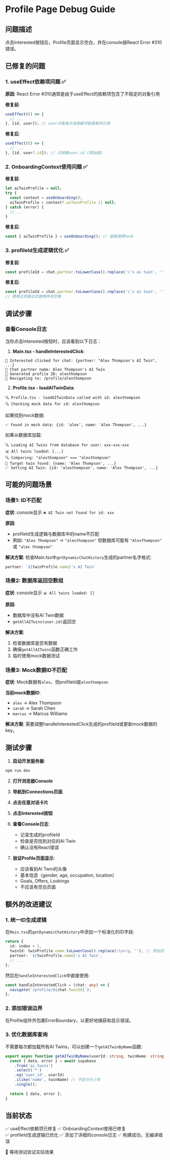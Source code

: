 # Profile Page Debug Guide

## 问题描述
点击Interested按钮后，Profile页面显示空白，并在console报React Error #310错误。

## 已修复的问题

### 1. **useEffect依赖项问题** ✅
**原因**: React Error #310通常是由于useEffect的依赖项包含了不稳定的对象引用

**修复前**:
```typescript
useEffect(() => {
  // ...
}, [id, user]); // user对象每次渲染都可能是新的引用
```

**修复后**:
```typescript
useEffect(() => {
  // ...
}, [id, user?.id]); // 只依赖user.id (原始值)
```

### 2. **OnboardingContext使用问题** ✅
**修复前**:
```typescript
let aiTwinProfile = null;
try {
  const context = useOnboarding();
  aiTwinProfile = context?.aiTwinProfile || null;
} catch (error) {
  // ...
}
```

**修复后**:
```typescript
const { aiTwinProfile } = useOnboarding(); // 直接调用hook
```

### 3. **profileId生成逻辑优化** ✅
**修复前**:
```typescript
const profileId = chat.partner.toLowerCase().replace('\'s ai twin', '').replace(' ', '');
```

**修复后**:
```typescript
const profileId = chat.partner.toLowerCase().replace('\'s ai twin', '').replace(/\s+/g, '');
// 使用正则表达式替换所有空格
```

## 调试步骤

### 查看Console日志

当你点击Interested按钮时，应该看到以下日志：

1. **Main.tsx - handleInterestedClick**:
```
🔗 Interested clicked for chat: {partner: "Alex Thompson's AI Twin", ...}
🔗 Chat partner name: Alex Thompson's AI Twin
🔗 Generated profile ID: alexthompson
🔗 Navigating to: /profile/alexthompson
```

2. **Profile.tsx - loadAITwinData**:
```
🔍 Profile.tsx - loadAITwinData called with id: alexthompson
🔍 Checking mock data for id: alexthompson
```

如果找到mock数据:
```
✅ Found in mock data: {id: 'alex', name: 'Alex Thompson', ...}
```

如果从数据库加载:
```
🔍 Loading AI Twins from database for user: xxx-xxx-xxx
📊 All twins loaded: [...]
🔍 Comparing: "alexthompson" === "alexthompson"
🎯 Target twin found: {name: 'Alex Thompson', ...}
✅ Setting AI Twin: {id: 'alexthompson', name: 'Alex Thompson', ...}
```

## 可能的问题场景

### 场景1: ID不匹配
**症状**: console显示 `❌ AI Twin not found for id: xxx`

**原因**: 
- profileId生成逻辑与数据库中的name不匹配
- 例如: `"Alex Thompson"` → `"alexthompson"` 但数据库可能有 `"AlexThompson"` 或 `"alex thompson"`

**解决方案**:
检查Main.tsx中`getDynamicChatHistory`生成的partner名字格式:
```typescript
partner: `${twinProfile.name}'s AI Twin`
```

### 场景2: 数据库返回空数组
**症状**: console显示 `📊 All twins loaded: []`

**原因**: 
- 数据库中没有AI Twin数据
- `getAllAITwins(user.id)`返回空

**解决方案**:
1. 检查数据库是否有数据
2. 确保`getAllAITwins`函数正确工作
3. 临时使用mock数据测试

### 场景3: Mock数据ID不匹配
**症状**: Mock数据有`alex`，但profileId是`alexthompson`

**当前mock数据ID**:
- `alex` → Alex Thompson
- `sarah` → Sarah Chen  
- `marcus` → Marcus Williams

**解决方案**:
需要调整handleInterestedClick生成的profileId或更新mock数据的key。

## 测试步骤

1. **启动开发服务器**:
```bash
npm run dev
```

2. **打开浏览器Console**

3. **导航到Connections页面**

4. **点击任意对话卡片**

5. **点击Interested按钮**

6. **查看Console日志**:
   - 记录生成的profileId
   - 检查是否找到对应的AI Twin
   - 确认没有React错误

7. **验证Profile页面显示**:
   - 应该看到AI Twin的头像
   - 基本信息（gender, age, occupation, location）
   - Goals, Offers, Lookings
   - 不应该有空白页面

## 额外的改进建议

### 1. 统一ID生成逻辑
在`Main.tsx`的`getDynamicChatHistory`中添加一个标准化的ID字段:

```typescript
return {
  id: index + 1,
  twinId: twinProfile.name.toLowerCase().replace(/\s+/g, ''), // 添加这个
  partner: `${twinProfile.name}'s AI Twin`,
  // ...
};
```

然后在`handleInterestedClick`中直接使用:
```typescript
const handleInterestedClick = (chat: any) => {
  navigate(`/profile/${chat.twinId}`);
};
```

### 2. 添加错误边界
在Profile组件外包裹ErrorBoundary，以更好地捕获和显示错误。

### 3. 优化数据库查询
不需要每次都加载所有AI Twins，可以创建一个`getAITwinByName`函数:

```typescript
export async function getAITwinByName(userId: string, twinName: string) {
  const { data, error } = await supabase
    .from('ai_twins')
    .select('*')
    .eq('user_id', userId)
    .ilike('name', twinName) // 不区分大小写
    .single();
  
  return { data, error };
}
```

## 当前状态
✅ useEffect依赖项已修复
✅ OnboardingContext使用已修复  
✅ profileId生成逻辑已优化
✅ 添加了详细的console日志
✅ 构建成功，无编译错误

🔄 等待测试验证实际效果

